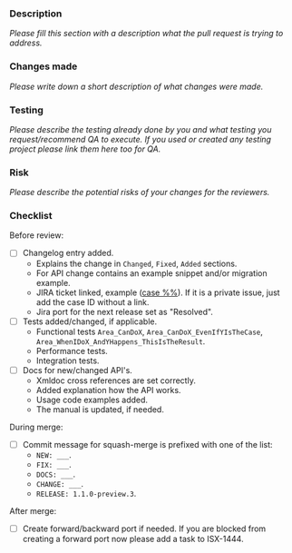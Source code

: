 ### Description

_Please fill this section with a description what the pull request is trying to address._

### Changes made

_Please write down a short description of what changes were made._

### Testing

_Please describe the testing already done by you and what testing you request/recommend QA to execute. If you used or created any testing project please link them here too for QA._

### Risk

_Please describe the potential risks of your changes for the reviewers._

### Checklist

Before review:

- [ ] Changelog entry added.
    - Explains the change in `Changed`, `Fixed`, `Added` sections.
    - For API change contains an example snippet and/or migration example.
    - JIRA ticket linked, example ([case %<ID>%](https://issuetracker.unity3d.com/product/unity/issues/guid/<ID>)). If it is a private issue, just add the case ID without a link.	
    - Jira port for the next release set as "Resolved".
- [ ] Tests added/changed, if applicable.
    - Functional tests `Area_CanDoX`, `Area_CanDoX_EvenIfYIsTheCase`, `Area_WhenIDoX_AndYHappens_ThisIsTheResult`.
    - Performance tests.
    - Integration tests.
- [ ] Docs for new/changed API's.
    - Xmldoc cross references are set correctly.
    - Added explanation how the API works.
    - Usage code examples added.
    - The manual is updated, if needed.

During merge:

- [ ] Commit message for squash-merge is prefixed with one of the list:
    - `NEW: ___`.
    - `FIX: ___`.
    - `DOCS: ___`.
    - `CHANGE: ___`.
    - `RELEASE: 1.1.0-preview.3`.

After merge:

- [ ] Create forward/backward port if needed. If you are blocked from creating a forward port now please add a task to ISX-1444.
